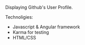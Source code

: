 Displaying Github's User Profile.

Technoligies: 

- Javascript & Angular framework
- Karma for testing
- HTML/CSS
